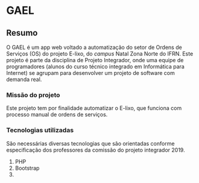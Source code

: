 # GAEL

## Resumo
O GAEL é um app web voltado a automatização do setor de Ordens de Serviços (OS) do projeto E-lixo, do *campus* Natal Zona Norte do IFRN.
Este projeto é parte da disciplina de Projeto Integrador, onde uma equipe de programadores (alunos do curso técnico integrado em 
Informática para Internet) se agrupam para desenvolver um projeto de software com demanda real.

### Missão do projeto
Este projeto tem por finalidade automatizar o E-lixo, que funciona com processo manual de ordens de serviços.

### Tecnologias utilizadas
São necessárias diversas tecnologias que são orientadas conforme especificação dos professores da comissão do projeto integrador 2019.
1. PHP
2. Bootstrap
3. 
